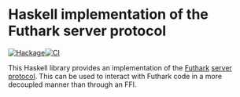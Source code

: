 # Haskell implementation of the Futhark server protocol

[![Hackage](https://img.shields.io/hackage/v/futhark-server.svg?style=flat)](https://hackage.haskell.org/package/futhark-server)[![CI](https://github.com/diku-dk/futhark-server-haskell/workflows/build/badge.svg)](https://github.com/diku-dk/futhark-server-haskell/actions)

This Haskell library provides an implementation of the
[Futhark](https://futhark-lang.org) [server
protocol](https://futhark.readthedocs.io/en/latest/server-protocol.html).
This can be used to interact with Futhark code in a more decoupled
manner than through an FFI.
